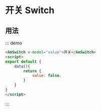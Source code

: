 # 开关 Switch

## 用法
::: demo
```html
<AmSwitch v-model="value">开关</AmSwitch>
<script>
export default {
    data(){
        return {
            value: false,
        }
    }
}
</script>
```
:::